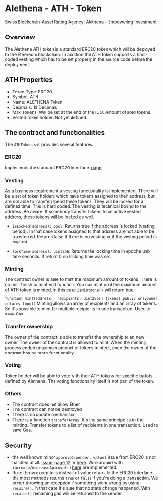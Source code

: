 # Alethena - ATH - Token 

Swiss Blockchain-Asset Rating Agency:
Alethena – Empowering Investment

## Overview
The Alethena ATH token is a standard ERC20 token which will be deployed to the Ethereum blockchain. 
In addition the ATH token supports a hard-coded vesting which has to be set properly in the source code before the deployment. 

## ATH Properties
- Token Type: ERC20
- Symbol: ATH
- Name: ALETHENA Token
- Decimals: 18 Decimals
- Max Tokens: Will be set at the end of the ICO. Amount of sold tokens.
- Vested token holder: Not yet defined. 

## The contract and functionalities
The `ATHToken.sol` provides several features.

### ERC20
Implements the standard ERC20 interface. [page](https://theethereum.wiki/w/index.php/ERC20_Token_Standard)

### Vesting
As a business requirement a vesting functionality is implemented. There will be a set of token holders which have tokens assigned to their address, but are not able to transfer/spend these tokens. They will be locked for a defined time. This is hard coded. 
The vesting is technical bound to the address. Be aware: If somebody transfer tokens to an active vested address, these tokens will be locked as well. 

- `isLocked(address): bool`: Returns true if the address is locked (vesting period). In that case tokens assigned to that address are not able to be transferred. Returns false if there is no vesting or if the vesting period is expired.

- `lockTime(address): uint256`: Returns the locking time in epoche unix time seconds. If return 0 no locking time was set. 

### Minting
The contract owner is able to mint the maximum amount of tokens.
There is no mint finish or mint end function. You can mint until the maximum amount of ATH token is minted. 
In this case `isMintDone()` will return true.

`function mint(address[] recipients, uint256[] tokens) public onlyOwner returns (bool)`
Minting allows an array of recipients and an array of tokens. So it's possible to mint for multiple recipients in one transaction. Used to save Gas. 

### Transfer ownership
The owner of the contract is able to transfer the ownership to an new owner.
The owner of the contract is allowed to mint. When the minting process ended (maximum amount of tokens minted), even the owner of the contract has no more functionality.

### Voting
Token holder will be able to vote with their ATH tokens for specific ballots defined by Alethena. The voting functionality itself is not part of the token.

### Others
- The contract does not allow Ether 
- The contract can not be destroyed
- There is no update mechanism
- There is a function `transferArray`. It's the same principe as in the minting. Transfer tokens to a list of recipients in one transaction. Used to save Gas. 

## Security
- the well known minor `approve(spender, value)` issue from ERC20 is not handled at all. [Issue, page 12](https://drive.google.com/file/d/0ByMtMw2hul0EN3NCaVFHSFdxRzA/view) or [here](https://github.com/ethereum/EIPs/issues/20#issuecomment-263524729). Workaround with `increase/decreaseApproval()` [here](https://github.com/OpenZeppelin/zeppelin-solidity/blob/master/contracts/token/ERC20/StandardToken.sol) are implemented.
- Rule: throw exceptions instead of value return. In the ERC20 interface the most methods returns `true` or  `false` if you're doing a transaction. We prefer throwing an exception if something went wrong by using `require()`. In that case it's sure that no state change happened. With `require()` remaining gas will be returned to the sender. 

